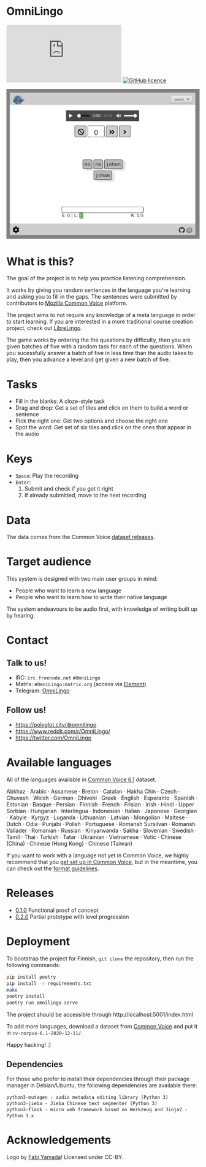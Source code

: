 # OmniLingo

[![Matrix #omnilingo:matrix.org](https://img.shields.io/matrix/omnilingo:matrix.org?color=blue&label=matrix%20chat&server_fqdn=matrix.org&style=flat-square)](https://matrix.to/#/#omnilingo:matrix.org?via=matrix.org)
[![GitHub licence](https://img.shields.io/badge/licence-AGPL--3.0-orange)](https://github.com/omnilingo/omnilingo-ipfs/blob/master/COPYING)

![Project in action](doc/demo.gif)

# What is this?

The goal of the project is to help you practice listening comprehension.

It works by giving you random sentences in the language you're learning and
asking you to fill in the gaps. The sentences were submitted by contributors
to [Mozilla Common Voice](https://commonvoice.mozilla.org/) platform.

The project aims to not require any knowledge of a meta language in order to start
learning.  If you are interested in a more traditional course creation project,
check out [LibreLingo](https://github.com/kantord/LibreLingo/).

The game works by ordering the the questions by difficulty, then
you are given batches of five with a random task for each of the questions. When you
sucessfully answer a batch of five in less time than the audio takes to play, then
you advance a level and get given a new batch of five.

# Tasks

- Fill in the blanks: A cloze-style task
- Drag and drop: Get a set of tiles and click on them to build a word or sentence
- Pick the right one: Get two options and choose the right one
- Spot the word: Get set of six tiles and click on the ones that appear in the audio

# Keys

- `Space`: Play the recording
- `Enter`:
  1. Submit and check if you got it right
  1. If already submitted, move to the next recording

# Data

The data comes from the Common Voice [dataset releases](http://commonvoice.mozilla.org/datasets).

# Target audience

This system is designed with two main user groups in mind:

- People who want to learn a new language
- People who want to learn how to write their native language

The system endeavours to be audio first, with knowledge of writing built
up by hearing.

# Contact

## Talk to us!

- IRC: `irc.freenode.net` `#OmniLingo`
- Matrix: `#OmniLingo:matrix.org`  (access via [Element](https://app.element.io/#/room/#OmniLingo:matrix.org))
- Telegram: [OmniLingo](https://t.me/omnilingo)

## Follow us!

- https://polyglot.city/@omnilingo
- https://www.reddit.com/r/OmniLingo/
- https://twitter.com/OmniLingo

# Available languages

All of the languages available in [Common Voice 6.1](https://commonvoice.mozilla.org/datasets) dataset.

Abkhaz · Arabic · Assamese · Breton · Catalan · Hakha Chin · Czech · Chuvash · Welsh · German · Dhivehi · Greek · English · Esperanto · Spanish · Estonian · Basque · Persian · Finnish · French · Frisian · Irish · Hindi · Upper Sorbian · Hungarian · Interlingua · Indonesian · Italian · Japanese · Georgian · Kabyle · Kyrgyz · Luganda · Lithuanian · Latvian · Mongolian · Maltese · Dutch · Odia · Punjabi · Polish · Portuguese · Romansh Sursilvan · Romansh Vallader · Romanian · Russian · Kinyarwanda · Sakha · Slovenian · Swedish · Tamil · Thai · Turkish · Tatar · Ukrainian · Vietnamese · Votic · Chinese (China) · Chinese (Hong Kong) · Chinese (Taiwan)

If you want to work with a language not yet in Common Voice, we highly recommend that you [get set up in Common Voice](https://github.com/common-voice/common-voice/blob/main/docs/LANGUAGE.md), but
in the meantime, you can check out the [format guidelines](docs/FORMAT.md).

# Releases

- [0.1.0](https://github.com/omnilingo/omnilingo/tree/v0.1.0) Functional proof of concept
- [0.2.0](https://github.com/omnilingo/omnilingo/tree/v0.2.0) Partial prototype with level progression

# Deployment

To bootstrap the project for Finnish, `git clone` the repository, then run the following
commands:

```bash
pip install poetry
pip install -r requirements.txt
make
poetry install
poetry run omnilingo serve
```

The project should be accessible through http://localhost:5001/index.html

To add more languages, download a dataset from [Common Voice](https://commonvoice.mozilla.org/datasets) and
put it in `cv-corpus-6.1-2020-12-11/`.

Happy hacking! :)

## Dependencies

For those who prefer to install their dependencies through their package manager in Debian/Ubuntu, the
following dependencies are available there:

```
python3-mutagen - audio metadata editing library (Python 3)
python3-jieba - Jieba Chinese text segmenter (Python 3)
python3-flask - micro web framework based on Werkzeug and Jinja2 - Python 3.x
```

# Acknowledgements

Logo by [Fabi Yamada](https://society6.com/yamadamx)! Licensed under CC-BY.
